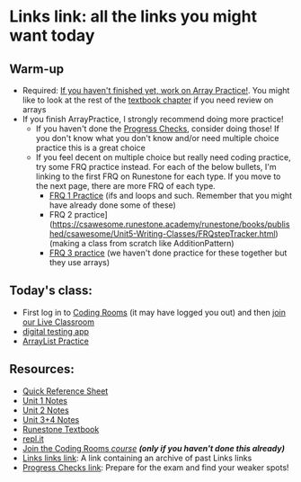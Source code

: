 # Links link: all the links you might want today
## Warm-up
* Required: [If you haven't finished yet, work on Array Practice!](https://csawesome.runestone.academy/runestone/assignments/doAssignment?assignment_id=67882). You might like to look at the rest of the [textbook chapter](https://csawesome.runestone.academy/runestone/books/published/csawesome/Unit6-Arrays/toctree.html) if you need review on arrays
* If you finish ArrayPractice, I strongly recommend doing more practice!
  - If you haven't done the [Progress Checks](https://gist.github.com/mrDonoghue/c653915e0baa63fc2b65a6278dc7a190), consider doing those! If you don't know what you don't know and/or need multiple choice practice this is a great choice
  - If you feel decent on multiple choice but really need coding practice, try some FRQ practice instead. For each of the below bullets, I'm linking to the first FRQ on Runestone for each type. If you move to the next page, there are more FRQ of each type.
     - [FRQ 1 Practice](https://csawesome.runestone.academy/runestone/books/published/csawesome/Unit4-Iteration/FRQcalendar.html) (ifs and loops and such. Remember that you might have already done some of these)
     - FRQ 2 practice](https://csawesome.runestone.academy/runestone/books/published/csawesome/Unit5-Writing-Classes/FRQstepTracker.html) (making a class from scratch like AdditionPattern)
     -  [FRQ 3 practice](https://csawesome.runestone.academy/runestone/books/published/csawesome/Unit6-Arrays/topic-6-4-array-algorithms.html) (we haven't done practice for these together but they use arrays)

## Today's class:
* First log in to [Coding Rooms](http://app.codingrooms.com/) (it may have logged you out) and then [join our Live Classroom](https://app.codingrooms.com/c-join/c/qfPlbysPpkC1)
* [digital testing app](https://apcentral.collegeboard.org/about-ap-2021/updates/digital-exams/download-testing-app)
* [ArrayList Practice](https://csawesome.runestone.academy/runestone/assignments/doAssignment?assignment_id=68479)

## Resources:
* [Quick Reference Sheet]( https://apcentral.collegeboard.org/pdf/ap-computer-science-a-java-quick-reference.pdf?course=ap-computer-science-a )
* [Unit 1 Notes](https://gist.github.com/mrDonoghue/6f097b0a542598d27c27f7adec5c568c)
* [Unit 2 Notes](https://gist.github.com/mrDonoghue/c66799d9887dddb1d86710d9bade8a14)
* [Unit 3+4 Notes](https://gist.github.com/mrDonoghue/584d61a03c362bd0efad5aaf09d12e5a)
* [Runestone Textbook](https://csawesome.runestone.academy/runestone/books/published/csawesome/index.html)
* [repl.it](https://repl.it/~)
* [Join the Coding Rooms *course*](https://app.codingrooms.com/management/courses/join-by-code/UP8Wz3o1) ***(only if you haven't done this already)***
* [Links links link](https://gist.github.com/mrDonoghue/85c00adcd07a5fa9696e10fdda430578): A link containing an archive of past Links links
* [Progress Checks link](https://gist.github.com/mrDonoghue/de5fe548bfc3c7ff405884a56a2b29bc): Prepare for the exam and find your weaker spots! 
